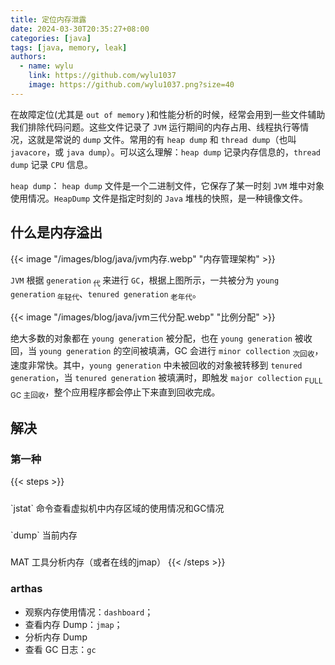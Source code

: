 ```yaml
---
title: 定位内存泄露
date: 2024-03-30T20:35:27+08:00
categories: [java]
tags: [java, memory, leak]
authors:
  - name: wylu
    link: https://github.com/wylu1037
    image: https://github.com/wylu1037.png?size=40
---
```


在故障定位(尤其是 `out of memory` )和性能分析的时候，经常会用到一些文件辅助我们排除代码问题。这些文件记录了 `JVM` 运行期间的内存占用、线程执行等情况，这就是常说的 `dump` 文件。常用的有 `heap dump` 和 `thread dump`（也叫 `javacore`，或 `java dump`）。可以这么理解：`heap dump` 记录内存信息的，`thread dump` 记录 `CPU` 信息。

`heap dump`： `heap dump` 文件是一个二进制文件，它保存了某一时刻 `JVM` 堆中对象使用情况。`HeapDump` 文件是指定时刻的 `Java` 堆栈的快照，是一种镜像文件。

## 什么是内存溢出

{{< image "/images/blog/java/jvm内存.webp" "内存管理架构" >}}

`JVM` 根据 `generation`<sub> 代 </sub>来进行 `GC`，根据上图所示，一共被分为 `young generation`<sub> 年轻代</sub>、`tenured generation`<sub> 老年代</sub>。

{{< image "/images/blog/java/jvm三代分配.webp" "比例分配" >}}

绝大多数的对象都在 `young generation` 被分配，也在 `young generation` 被收回，当 `young generation` 的空间被填满，GC 会进行 `minor collection` <sub>次回收</sub>，速度非常快。其中，`young generation` 中未被回收的对象被转移到 `tenured generation`，当 `tenured generation` 被填满时，即触发 `major collection` <sub>FULL GC 主回收</sub>，整个应用程序都会停止下来直到回收完成。

## 解决

### 第一种

{{< steps >}}

<h5></h5>
`jstat` 命令查看虚拟机中内存区域的使用情况和GC情况
<h5></h5>
`dump` 当前内存
<h5></h5>
MAT 工具分析内存（或者在线的jmap）
{{< /steps >}}

### arthas

- 观察内存使用情况：`dashboard`；
- 查看内存 Dump：`jmap`；
- 分析内存 Dump
- 查看 GC 日志：`gc`
